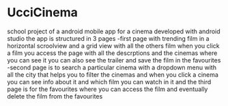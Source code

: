 # UcciCinema
school project of a android  mobile app for a cinema developed with android studio 
the app is structured in 3 pages
-first page with trending film in a horizontal scroolview and a grid view with all the others film when you click a film you access the page with all the descrptions 
 and the cinemas where you can see it you can also see the trailer and save the film in the favourites 
-second page is to search a particular cinema with a dropdown menu with all the city that helps you to filter the cinemas and when you click a cinema you can see
  info about it and which film you can watch in it
and the third page is for the favourites where you can access the film and eventually delete the film from the favourites
